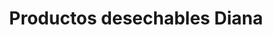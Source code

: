 ---
title: "Productos desechables Diana"
url: /oaxaca-de-juarez/productos-desechables-diana/
shop: comodidad
---